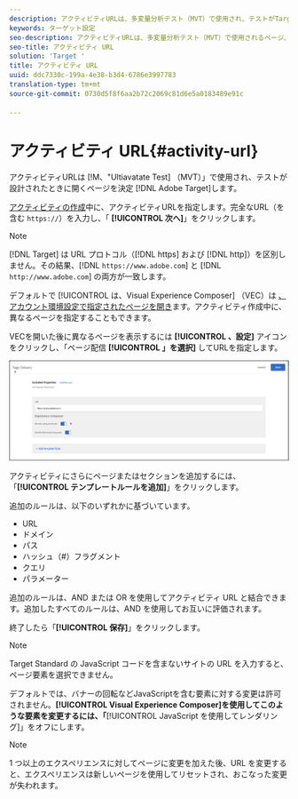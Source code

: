 ```yaml
---
description: アクティビティURLは、多変量分析テスト（MVT）で使用され、テストがTargetでデザインされたときに開くページを決定します。
keywords: ターゲット設定
seo-description: アクティビティURLは、多変量分析テスト（MVT）で使用されるページ、およびテストがAdobe Targetでデザインされたときに表示されます。
seo-title: アクティビティ URL
solution: 'Target '
title: アクティビティ URL
uuid: ddc7330c-199a-4e38-b3d4-6786e3997783
translation-type: tm+mt
source-git-commit: 0730d5f8f6aa2b72c2069c81d6e5a0183489e91c

---
```



# アクティビティ URL{#activity-url}

アクティビティURLは [!M、&quot;Ultiavatate Test] （MVT）」で使用され、テストが設計されたときに開くページを決定 [!DNL Adobe Target]します。

[アクティビティの作成](/help/c-activities/c-multivariate-testing/t-create-multivariate-test/create-multivariate-test.md)中に、アクティビティURLを指定します。完全なURL（を含む `https://`）を入力し、「 **[!UICONTROL 次へ]**」をクリックします。

>[!NOTE]
>
>[!DNL Target] は URL プロトコル（[!DNL https] および [!DNL http]）を区別しません。その結果、[!DNL `https://www.adobe.com`] と [!DNL `http://www.adobe.com`] の両方が一致します。

デフォルトで [!UICONTROL は、Visual Experience Composer] （VEC）は [、アカウント環境設定で指定されたページを開き](/help/administrating-target/r-target-account-preferences/target-account-preferences.md)ます。アクティビティ作成中に、異なるページを指定することもできます。

VECを開いた後に異なるページを表示するには **[!UICONTROL 、設定]** アイコンをクリックし、「ページ配信 **[!UICONTROL 」を選択]** してURLを指定します。

![ページ配信ダイアログボックス](/help/c-activities/c-multivariate-testing/t-create-multivariate-test/assets/url-config.png)

アクティビティにさらにページまたはセクションを追加するには、「**[!UICONTROL テンプレートルールを追加]**」をクリックします。

追加のルールは、以下のいずれかに基づいています。

* URL
* ドメイン
* パス
* ハッシュ（#）フラグメント
* クエリ
* パラメーター

追加のルールは、AND または OR を使用してアクティビティ URL と結合できます。追加したすべてのルールは、AND を使用してお互いに評価されます。

終了したら「**[!UICONTROL 保存]**」をクリックします。

>[!NOTE]
>
>Target Standard の JavaScript コードを含まないサイトの URL を入力すると、ページ要素を選択できません。

デフォルトでは、バナーの回転などJavaScriptを含む要素に対する変更は許可されません。**[!UICONTROL Visual Experience Composer]を使用してこのような要素を変更するには、「**[!UICONTROL JavaScript を使用してレンダリング]」をオフにします。

>[!NOTE]
>
>1 つ以上のエクスペリエンスに対してページに変更を加えた後、URL を変更すると、エクスペリエンスは新しいページを使用してリセットされ、おこなった変更が失われます。
